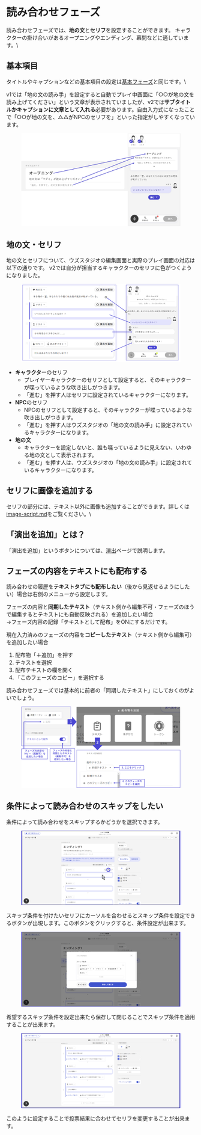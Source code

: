 # 読み合わせフェーズ

読み合わせフェーズでは、**地の文**と**セリフ**を設定することができます。 キャラクターの掛け合いがあるオープニングやエンディング、幕間などに適しています。\\

## 基本項目

タイトルやキャプションなどの基本項目の設定は[基本フェーズ](discussion.md)と同じです。\\

v1では「地の文の読み手」を設定すると自動でプレイ中画面に「○○が地の文を読み上げてください」という文章が表示されていましたが、v2では**サブタイトルかキャプションに文章として入れる**必要があります。自由入力式になったことで「○○が地の文を、△△がNPCのセリフを」といった指定がしやすくなっています。

<figure><img src="../../.gitbook/assets/image (87).png" alt=""><figcaption></figcaption></figure>

## 地の文・セリフ

地の文とセリフについて、ウズスタジオの編集画面と実際のプレイ画面の対応は以下の通りです。 v2では自分が担当するキャラクターのセリフに色がつくようになりました。

<figure><img src="../../.gitbook/assets/image (173).png" alt=""><figcaption></figcaption></figure>

* **キャラクター**のセリフ
  * プレイヤーキャラクターのセリフとして設定すると、そのキャラクターが喋っているような吹き出しがつきます。
  * 「進む」を押す人はセリフに設定されているキャラクターになります。
* **NPC**のセリフ
  * NPCのセリフとして設定すると、そのキャラクターが喋っているような吹き出しがつきます。
  * 「進む」を押す人はウズスタジオの「地の文の読み手」に設定されているキャラクターになります。
* **地の文**
  * キャラクターを設定しないと、誰も喋っているように見えない、いわゆる地の文として表示されます。
  * 「進む」を押す人は、ウズスタジオの「地の文の読み手」に設定されているキャラクターになります。

## セリフに画像を追加する

セリフの部分には、テキスト以外に画像も追加することができます。詳しくは [image-script.md](../../../../advanced/image-script.md "mention")をご覧ください。\\

## 「演出を追加」とは？

「演出を追加」というボタンについては、[演出](../effect/)ページで説明します。

## フェーズの内容をテキストにも配布する

読み合わせの履歴を**テキストタブにも配布したい**（後から見返せるようにしたい）場合は右側のメニューから設定します。

フェーズの内容と**同期したテキスト**（テキスト側から編集不可・フェーズのほうで編集するとテキストにも自動反映される）を追加したい場合\
→フェーズ内容の記録「テキストとして配布」をONにするだけです。

現在入力済みのフェーズの内容を**コピーしたテキスト**（テキスト側から編集可）を追加したい場合

1. 配布物「＋追加」を押す
2. テキストを選択
3. 配布テキストの欄を開く
4. 「このフェーズのコピー」を選択する

読み合わせフェーズでは基本的に前者の「同期したテキスト」にしておくのがよいでしょう。

<figure><img src="../../.gitbook/assets/image (119).png" alt=""><figcaption></figcaption></figure>



## 条件によって読み合わせのスキップをしたい

条件によって読み合わせをスキップするかどうかを選択できます。

<figure><img src="../../.gitbook/assets/無題43_20250219061132.png" alt=""><figcaption></figcaption></figure>

スキップ条件を付けたいセリフにカーソルを合わせるとスキップ条件を設定できるボタンが出現します。このボタンをクリックすると、条件設定が出来ます。

<figure><img src="../../.gitbook/assets/無題43_20250219061656.png" alt=""><figcaption></figcaption></figure>

希望するスキップ条件を設定出来たら保存して閉じることでスキップ条件を適用することが出来ます。

<figure><img src="../../.gitbook/assets/無題43_20250219061846.png" alt=""><figcaption></figcaption></figure>

このように設定することで投票結果に合わせてセリフを変更することが出来ます。
